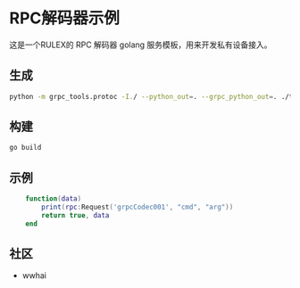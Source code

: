 <!--
 Copyright (C) 2023 wwhai

 This program is free software: you can redistribute it and/or modify
 it under the terms of the GNU Affero General Public License as
 published by the Free Software Foundation, either version 3 of the
 License, or (at your option) any later version.

 This program is distributed in the hope that it will be useful,
 but WITHOUT ANY WARRANTY; without even the implied warranty of
 MERCHANTABILITY or FITNESS FOR A PARTICULAR PURPOSE.  See the
 GNU Affero General Public License for more details.

 You should have received a copy of the GNU Affero General Public License
 along with this program.  If not, see <http://www.gnu.org/licenses/>.
-->

# RPC解码器示例
这是一个RULEX的 RPC 解码器 golang 服务模板，用来开发私有设备接入。
## 生成
```sh
python -m grpc_tools.protoc -I./ --python_out=. --grpc_python_out=. ./trailer.proto
```

## 构建
```sh
go build
```
## 示例
```lua
    function(data)
        print(rpc:Request('grpcCodec001', "cmd", "arg"))
        return true, data
    end
```
## 社区
- wwhai
